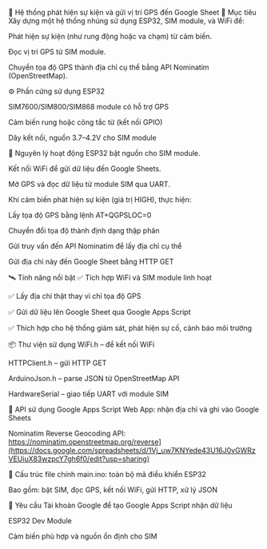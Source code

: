 🚧 Hệ thống phát hiện sự kiện và gửi vị trí GPS đến Google Sheet
📌 Mục tiêu
Xây dựng một hệ thống nhúng sử dụng ESP32, SIM module, và WiFi để:

Phát hiện sự kiện (như rung động hoặc va chạm) từ cảm biến.

Đọc vị trí GPS từ SIM module.

Chuyển tọa độ GPS thành địa chỉ cụ thể bằng API Nominatim (OpenStreetMap).

⚙️ Phần cứng sử dụng
ESP32

SIM7600/SIM800/SIM868 module có hỗ trợ GPS

Cảm biến rung hoặc công tắc từ (kết nối GPIO)

Dây kết nối, nguồn 3.7–4.2V cho SIM module

🧠 Nguyên lý hoạt động
ESP32 bật nguồn cho SIM module.

Kết nối WiFi để gửi dữ liệu đến Google Sheets.

Mở GPS và đọc dữ liệu từ module SIM qua UART.

Khi cảm biến phát hiện sự kiện (giá trị HIGH), thực hiện:

Lấy tọa độ GPS bằng lệnh AT+QGPSLOC=0

Chuyển đổi tọa độ thành định dạng thập phân

Gửi truy vấn đến API Nominatim để lấy địa chỉ cụ thể

Gửi địa chỉ này đến Google Sheet bằng HTTP GET

🛰️ Tính năng nổi bật
✅ Tích hợp WiFi và SIM module linh hoạt

✅ Lấy địa chỉ thật thay vì chỉ tọa độ GPS

✅ Gửi dữ liệu lên Google Sheet qua Google Apps Script

✅ Thích hợp cho hệ thống giám sát, phát hiện sự cố, cảnh báo môi trường

📦 Thư viện sử dụng
WiFi.h – để kết nối WiFi

HTTPClient.h – gửi HTTP GET

ArduinoJson.h – parse JSON từ OpenStreetMap API

HardwareSerial – giao tiếp UART với module SIM

🔗 API sử dụng
Google Apps Script Web App: nhận địa chỉ và ghi vào Google Sheets

Nominatim Reverse Geocoding API: https://nominatim.openstreetmap.org/reverse](https://docs.google.com/spreadsheets/d/1Vj_uw7KNYede43U16J0vGWRzVEUiuX83wzpcY7gh6f0/edit?usp=sharing)

📄 Cấu trúc file chính
main.ino: toàn bộ mã điều khiển ESP32

Bao gồm: bật SIM, đọc GPS, kết nối WiFi, gửi HTTP, xử lý JSON

📝 Yêu cầu
Tài khoản Google để tạo Google Apps Script nhận dữ liệu

ESP32 Dev Module

Cảm biến phù hợp và nguồn ổn định cho SIM

